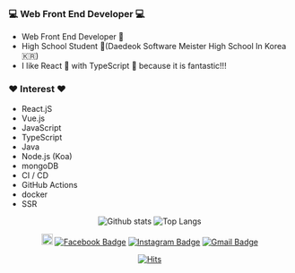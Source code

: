 ### 💻 Web Front End Developer 💻

- Web Front End Developer 🤟
- High School Student 📗(Daedeok Software Meister High School In Korea 🇰🇷)
- I like React 🤭 with TypeScript 🥰 because it is fantastic!!!

### ❤️ Interest ❤️

- React.jS
- Vue.js
- JavaScript
- TypeScript
- Java
- Node.js (Koa)
- mongoDB
- CI / CD
- GitHub Actions
- docker
- SSR

<div align=center>
  
![Github stats](https://github-readme-stats.vercel.app/api?username=woochanleee&show_icons=true&include_all_commits=true&count_private=true&theme=great-gatsby)
![Top Langs](https://github-readme-stats.vercel.app/api/top-langs/?username=woochanleee&layout=compact&hide=python)

<a href="https://velog.io/@_uchanlee" target="_blank"><img src="https://static.velog.io/favicon.ico" style="width: 20px;"/></a>
[![Facebook Badge](https://img.shields.io/badge/-Facebook-1877f2?style=flat-square&logo=facebook&logoColor=white&link=https://https://www.facebook.com/uchanlee.dev)](https://www.facebook.com/uchanlee.dev)
[![Instagram Badge](https://img.shields.io/badge/-Instagram-E4405F?style=flat-square&logo=instagram&logoColor=FFFFFF&link=https://www.instagram.com/woochan0219/)](https://www.instagram.com/woochan0219/)
[![Gmail Badge](https://img.shields.io/badge/-Gmail-d14836?style=flat-square&logo=Gmail&logoColor=white&link=mailto:uchanlee.dev@gmail.com)](mailto:uchanlee.dev@gmail.com)

[![Hits](https://hits.seeyoufarm.com/api/count/incr/badge.svg?url=https://github.com/woochanleee)](https://hits.seeyoufarm.com)

</div>
